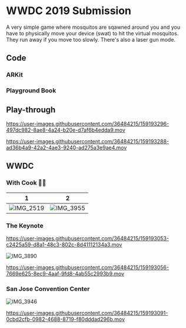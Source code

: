 # WWDC 2019 Submission
A very simple game where mosquitos are sqawned around you and you have to physically move your device (swat) to hit the virtual mosquitos. They run away if you move too slowly. There's also a laser gun mode.

## Code
### ARKit

### Playground Book


## Play-through 

https://user-images.githubusercontent.com/36484215/159193296-497dc982-8ae8-4a24-b20e-d7af6b4edda9.mov


https://user-images.githubusercontent.com/36484215/159193288-ad36b4a9-42a2-4ae3-9240-ad275a3e9ae4.mov



## WWDC
### With Cook 👨‍🍳 
1 | 2
:-------------------------:|:-------------------------:
![IMG_2519](https://user-images.githubusercontent.com/36484215/159192898-e896e755-79b1-45bb-8ce0-7ae4f141b009.jpg)  | ![IMG_3955](https://user-images.githubusercontent.com/36484215/159192899-dbd13310-25b5-41f8-866b-e20d44c5c855.JPG)

### The Keynote
https://user-images.githubusercontent.com/36484215/159193053-c2425a59-d8a1-48c3-802c-8d41112134a3.mov

![IMG_3890](https://user-images.githubusercontent.com/36484215/159193055-f19b3450-8209-42c0-ac58-b3dc3d913150.jpg)

https://user-images.githubusercontent.com/36484215/159193056-7669e625-8ec9-4aaf-9fd8-4ab55c2993b9.mov

### San Jose Convention Center
![IMG_3946](https://user-images.githubusercontent.com/36484215/159193090-6f29f328-bcd4-4bed-9d0d-10ad3729e742.jpg)

https://user-images.githubusercontent.com/36484215/159193091-0cbd2cfb-0982-4688-8719-f80dddad296b.mov

